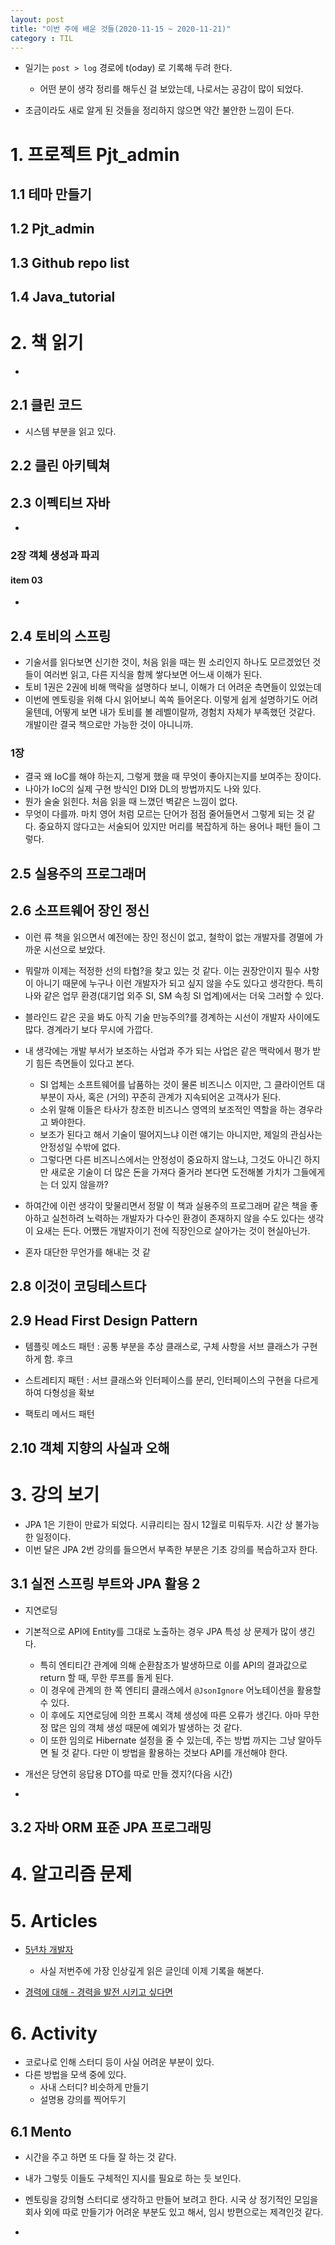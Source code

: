 ```yaml
---
layout: post
title: "이번 주에 배운 것들(2020-11-15 ~ 2020-11-21)"
category : TIL
---
```



- 일기는 `post > log` 경로에 t(oday) 로 기록해 두려 한다.
  - 어떤 분이 생각 정리를 해두신 걸 보았는데, 나로서는 공감이 많이 되었다.

- 조금이라도 새로 알게 된 것들을 정리하지 않으면 약간 불안한 느낌이 든다.




# 1. 프로젝트 Pjt_admin

## 1.1 테마 만들기
## 1.2 Pjt_admin
## 1.3 Github repo list
## 1.4 Java_tutorial



# 2. 책 읽기

- 



## 2.1 클린 코드

- 시스템 부분을 읽고 있다.



## 2.2 클린 아키텍쳐



## 2.3 이펙티브 자바

- 

### 2장 객체 생성과 파괴

#### item 03

- 

## 2.4 토비의 스프링

- 기술서를 읽다보면 신기한 것이, 처음 읽을 때는 뭔 소리인지 하나도 모르겠었던 것들이 여러번 읽고, 다른 지식을 함께 쌓다보면 어느새 이해가 된다.
- 토비 1권은 2권에 비해 맥락을 설명하다 보니, 이해가 더 어려운 측면들이 있었는데
- 이번에 멘토링을 위해 다시 읽어보니 쏙쏙 들어온다. 이렇게 쉽게 설명하기도 어려울텐데, 어떻게 보면 내가 토비를 볼 레벨이랄까, 경험치 자체가 부족했던 것같다. 개발이란 결국 책으로만 가능한 것이 아니니까.

### 1장

- 결국 왜 IoC를 해야 하는지, 그렇게 했을 때 무엇이 좋아지는지를 보여주는 장이다.
- 나아가 IoC의 실제 구현 방식인 DI와 DL의 방법까지도 나와 있다.
- 뭔가 술술 읽힌다. 처음 읽을 때 느꼈던 벽같은 느낌이 없다.
- 무엇이 다를까. 마치 영어 처럼 모르는 단어가 점점 줄어들면서 그렇게 되는 것 같다. 중요하지 않다고는 서술되어 있지만 머리를 복잡하게 하는 용어나 패턴 들이 그렇다.





## 2.5 실용주의 프로그래머
## 2.6 소프트웨어 장인 정신
- 이런 류 책을 읽으면서 예전에는 장인 정신이 없고, 철학이 없는 개발자를 경멸에 가까운 시선으로 보았다.
- 뭐랄까 이제는 적정한 선의 타협?을 찾고 있는 것 같다. 이는 권장안이지 필수 사항이 아니기 때문에 누구나 이런 개발자가 되고 싶지 않을 수도 있다고 생각한다. 특히 나와 같은 업무 환경(대기업 외주 SI, SM 속칭 SI 업계)에서는 더욱 그러할 수 있다.
- 블라인드 같은 곳을 봐도 아직 기술 만능주의?를 경계하는 시선이 개발자 사이에도 많다. 경계라기 보다 무시에 가깝다.
- 내 생각에는 개발 부서가 보조하는 사업과 주가 되는 사업은 같은 맥락에서 평가 받기 힘든 측면들이 있다고 본다.
  - SI 업체는 소프트웨어를 납품하는 것이 물론 비즈니스 이지만, 그 클라이언트 대부분이 자사, 혹은 (거의) 꾸준히 관계가 지속되어온 고객사가 된다.
  - 소위 말해 이들은 타사가 창조한 비즈니스 영역의 보조적인 역할을 하는 경우라고 봐야한다.
  - 보조가 된다고 해서 기술이 떨어지느냐 이런 얘기는 아니지만, 제일의 관심사는 안정성일 수밖에 없다.
  - 그렇다면 다른 비즈니스에서는 안정성이 중요하지 않느냐, 그것도 아니긴 하지만 새로운 기술이 더 많은 돈을 가져다 줄거라 본다면 도전해볼 가치가 그들에게는 더 있지 않을까?

- 하여간에 이런 생각이 맞물리면서 정말 이 책과 실용주의 프로그래머 같은 책을 좋아하고 실천하려 노력하는 개발자가 다수인 환경이 존재하지 않을 수도 있다는 생각이 요새는 든다. 어쨌든 개발자이기 전에 직장인으로 살아가는 것이 현실아닌가.
- 혼자 대단한 무언가를 해내는 것 같



## 2.8 이것이 코딩테스트다
## 2.9 Head First Design Pattern

- 템플릿 메소드 패턴 : 공통 부분을 추상 클래스로, 구체 사항을 서브 클래스가 구현하게 함. 후크

- 스트레티지 패턴 : 서브 클래스와 인터페이스를 분리,  인터페이스의 구현을 다르게 하여 다형성을 확보

- 팩토리 메서드 패턴

  

## 2.10 객체 지향의 사실과 오해



# 3. 강의 보기

- JPA 1은 기한이 만료가 되었다. 시큐리티는 잠시 12월로 미뤄두자. 시간 상 불가능한 일정이다.
- 이번 달은 JPA 2번 강의를 들으면서 부족한 부분은 기초 강의를 복습하고자 한다.



## 3.1 실전 스프링 부트와 JPA 활용 2

- 지연로딩

- 기본적으로 API에 Entity를 그대로 노출하는 경우 JPA 특성 상 문제가 많이 생긴다.

  - 특히 엔티티간 관계에 의해 순환참조가 발생하므로 이를 API의 결과값으로 return 할 때, 무한 루프를 돌게 된다.
  - 이 경우에 관계의 한 쪽 엔티티 클래스에서 `@JsonIgnore` 어노테이션을 활용할 수 있다.
  - 이 후에도 지연로딩에 의한 프록시 객체 생성에 따른 오류가 생긴다. 아마 무한정 많은 임의 객체 생성 때문에 예외가 발생하는 것 같다.
  - 이 또한 임의로 Hibernate 설정을 줄 수 있는데, 주는 방법 까지는 그냥 알아두면 될 것 같다. 다만 이 방법을 활용하는 것보다 API를 개선해야 한다.
- 개선은 당연히 응답용 DTO를 따로 만들 겠지?(다음 시간)
- 



## 3.2 자바 ORM 표준 JPA 프로그래밍



# 4. 알고리즘 문제



# 5. Articles

- [5년차 개발자](https://blog.kingbbode.com/51)
  - 사실 저번주에 가장 인상깊게 읽은 글인데 이제 기록을 해본다.

- [경력에 대해 - 경력을 발전 시키고 싶다면](https://baek.dev/post/26/)

# 6. Activity

- 코로나로 인해 스터디 등이 사실 어려운 부분이 있다. 
- 다른 방법을 모색 중에 있다.
  - 사내 스터디? 비슷하게 만들기
  - 설명용 강의를 찍어두기

## 6.1 Mento

- 시간을 주고 하면 또 다들 잘 하는 것 같다.
- 내가 그렇듯 이들도 구체적인 지시를 필요로 하는 듯 보인다.
- 멘토링을 강의형 스터디로 생각하고 만들어 보려고 한다. 시국 상 정기적인 모임을 회사 외에 따로 만들기가 어려운 부분도 있고 해서, 임시 방편으로는 제격인것 같다.

- 